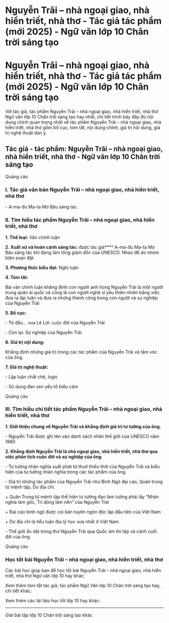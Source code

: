 # Nguyễn Trãi – nhà ngoại giao, nhà hiển triết, nhà thơ - Tác giả tác phẩm (mới 2025) - Ngữ văn lớp 10 Chân trời sáng tạo

# Nguyễn Trãi – nhà ngoại giao, nhà hiển triết, nhà thơ - Tác giả tác phẩm (mới 2025) - Ngữ văn lớp 10 Chân trời sáng tạo

Với tác giả, tác phẩm Nguyễn Trãi – nhà ngoại giao, nhà hiển triết, nhà thơ Ngữ văn lớp 10 Chân trời sáng tạo hay nhất, chi tiết trình bày đầy đủ nội dung chính quan trọng nhất về tác phẩm Nguyễn Trãi – nhà ngoại giao, nhà hiển triết, nhà thơ gồm bố cục, tóm tắt, nội dung chính, giá trị nội dung, giá trị nghệ thuật dàn ý.

## Tác giả - tác phẩm: Nguyễn Trãi – nhà ngoại giao, nhà hiển triết, nhà thơ - Ngữ văn lớp 10 Chân trời sáng tạo

Quảng cáo

### **I. Tác giả văn bản Nguyễn Trãi – nhà ngoại giao, nhà hiển triết, nhà thơ**

\- A-ma-đu Ma-ta Mơ Bâu sáng tác. 

### **II. Tìm hiểu tác phẩm Nguyễn Trãi – nhà ngoại giao, nhà hiển triết, nhà thơ**

**1\. Thể loại:** Văn chính luận

**2\. Xuất xứ và hoàn cảnh sáng tác:** được tác giả**** A-ma-đu Ma-ta Mơ Bâu sáng tác khi đang làm tổng giám đốc của UNESCO. Nhan đề do nhóm biên soạn đặt. 

**3\. Phương thức biểu đạt:** Nghị luận

**4\. Tóm tắt:**

Bài văn chính luận khẳng định con người anh hùng Nguyễn Trãi là một người trung quân ái quốc và cũng là con người nghệ sĩ yêu thiên nhiên bằng việc đưa ra lập luận và đưa ra những thành công trong con người và sự nghiệp của Nguyễn Trãi

**5\. Bố cục:**

\- Từ đầu... vua Lê Lợi: cuộc đời của Nguyễn Trãi 

\- Còn lại: Sự nghiệp của Nguyễn Trãi

**6\. Giá trị nội dung:**

Khẳng định những giá trị trong các tác phẩm của Nguyễn Trãi và tầm vóc của ông.

**7\. Giá trị nghệ thuật:**

\- Lập luận chắt chẽ, logic

\- Sử dụng đan xen yếu tố biểu cảm

Quảng cáo

### **III. Tìm hiểu chi tiết tác phẩm Nguyễn Trãi – nhà ngoại giao, nhà hiển triết, nhà thơ**

**1\. Giới thiệu chung về Nguyễn Trãi và khẳng định giá trị tư tưởng của ông.**

\- Nguyễn Trãi được ghi tên vào danh sách nhân thế giới của UNESCO năm 1980

**2\. Khẳng định Nguyễn Trãi là nhà ngoại giao, nhà hiền triết, nhà thơ qua việc phân tích cuộc đời và sự nghiệp của ông**

\- Tư tưởng nhân nghĩa xuất phát từ thuở thiếu thời của Nguyễn Trãi và biểu hiện của tư tưởng nhân nghĩa trong các tác phẩm của ông.

\- Giá trị những tác phẩm của Nguyễn Trãi như Bình Ngô đại cáo, Quân trung từ mệnh tập, Dư địa chí.

\+ Quân Trung từ mệnh tập thể hiện tư tưởng đạo làm tướng phải lấy “Nhân nghĩa làm gốc, Trí dũng làm nền” của Nguyễn Trãi 

\+ Đại cáo bình ngô được coi bản tuyên ngôn độc lập đầu tiên của Việt Nam

\+ Dư địa chí là tiểu luận địa lý học xưa nhất ở Việt Nam 

\- Thế giới ẩn dật trong thơ Nguyễn Trãi qua Quốc âm thi tập và cảnh cuối đời của ông.

Quảng cáo

### **Học tốt bài Nguyễn Trãi – nhà ngoại giao, nhà hiển triết, nhà thơ**

Các bài học giúp bạn để học tốt bài Nguyễn Trãi – nhà ngoại giao, nhà hiển triết, nhà thơ Ngữ văn lớp 10 hay khác:

Xem thêm tóm tắt tác giả, tác phẩm Ngữ Văn lớp 10 Chân trời sáng tạo hay, chi tiết khác:

Xem thêm các tài liệu học tốt lớp 10 hay khác:

* * *

Giải bài tập lớp 10 Chân trời sáng tạo khác

